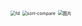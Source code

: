 <img src="https://cdn.jsdelivr.net/gh/zorchp/blogimage/fd.jpg" alt="fd" style="zoom:50%;" />







<img src="https://cdn.jsdelivr.net/gh/zorchp/blogimage/sort-compare.jpg" alt="sort-compare" style="zoom:50%;" />



<img src="https://cdn.jsdelivr.net/gh/zorchp/blogimage/640.png" alt="图片" style="zoom:50%;" />